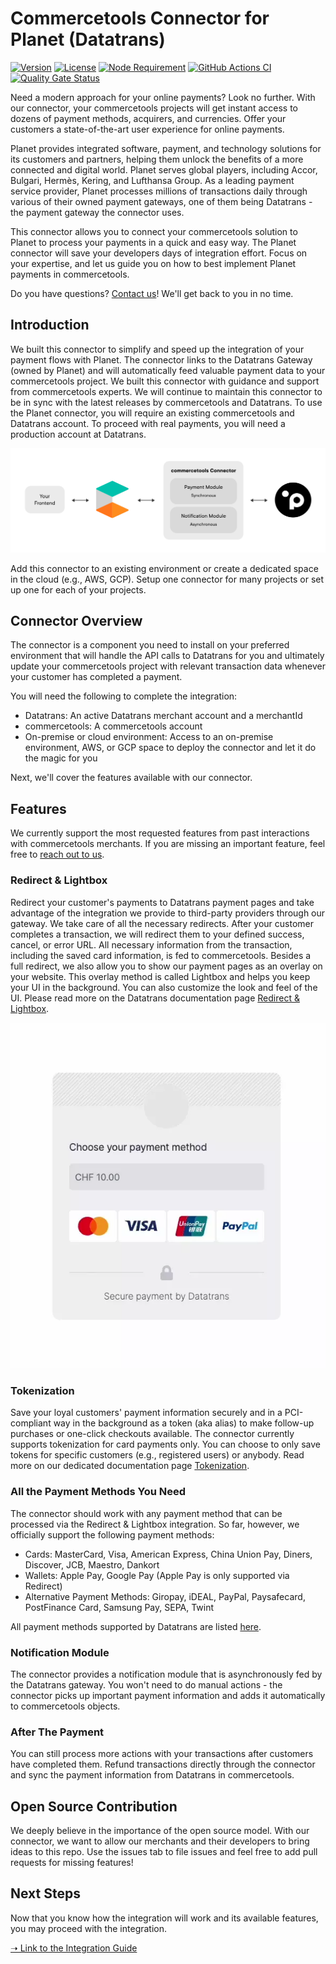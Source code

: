# Commercetools Connector for Planet (Datatrans)
[![Version](https://img.shields.io/github/v/tag/weareplanet/commercetools-planet-integration?label=commercetools-planet-integration&color=%23000000)](https://github.com/weareplanet/commercetools-planet-integration/releases)
[![License](https://img.shields.io/badge/license-MIT-%23000000)](https://github.com/weareplanet/commercetools-planet-integration/blob/main/LICENSE)
[![Node Requirement](https://img.shields.io/badge/node-%2016.0.0-%2343853D)](https://nodejs.org/en/download/)
[![GitHub Actions CI](https://github.com/microsoft/TypeScript/workflows/CI/badge.svg)](https://github.com/weareplanet/commercetools-planet-integration/actions/workflows/CI%20Pipeline.yml)
[![Quality Gate Status](https://sonarcloud.io/api/project_badges/measure?project=commerceTools&metric=alert_status&token=b732ef55fba8cc0c4757d72928be8f66c8ccc2ce)](https://sonarcloud.io/summary/new_code?id=commerceTools)

Need a modern approach for your online payments? Look no further. With our connector, your commercetools projects will get instant access to dozens of payment methods, acquirers, and currencies. Offer your customers a state-of-the-art user experience for online payments.

Planet provides integrated software, payment, and technology solutions for its customers and partners, helping them unlock the benefits of a more connected and digital world. Planet serves global players, including Accor, Bulgari, Hermès, Kering, and Lufthansa Group. As a leading payment service provider, Planet processes millions of transactions daily through various of their owned payment gateways, one of them being Datatrans - the payment gateway the connector uses.

This connector allows you to connect your commercetools solution to Planet to process your payments in a quick and easy way. The Planet connector will save your developers days of integration effort. Focus on your expertise, and let us guide you on how to best implement Planet payments in commercetools.

Do you have questions? [Contact us](https://www.datatrans.ch/contact)! We'll get back to you in no time.

## Introduction

We built this connector to simplify and speed up the integration of your payment flows with Planet. The connector links to the Datatrans Gateway (owned by Planet) and will automatically feed valuable payment data to your commercetools project. We built this connector with guidance and support from commercetools experts. We will continue to maintain this connector to be in sync with the latest releases by commercetools and Datatrans. To use the Planet connector, you will require an existing commercetools and Datatrans account. To proceed with real payments, you will need a production account at Datatrans.

![Overview](docs/img/overview.png)

Add this connector to an existing environment or create a dedicated space in the cloud (e.g., AWS, GCP). Setup one connector for many projects or set up one for each of your projects.

## Connector Overview

The connector is a component you need to install on your preferred environment that will handle the API calls to Datatrans for you and ultimately update your commercetools project with relevant transaction data whenever your customer has completed a payment.

You will need the following to complete the integration:

* Datatrans: An active Datatrans merchant account and a merchantId
* commercetools: A commercetools account
* On-premise or cloud environment: Access to an on-premise environment, AWS, or GCP space to deploy the connector and let it do the magic for you

Next, we'll cover the features available with our connector.

## Features

We currently support the most requested features from past interactions with commercetools merchants. If you are missing an important feature, feel free to [reach out to us](https://www.datatrans.ch/contact).

### Redirect & Lightbox

Redirect your customer's payments to Datatrans payment pages and take advantage of the integration we provide to third-party providers through our gateway. We take care of all the necessary redirects. After your customer completes a transaction, we will redirect them to your defined success, cancel, or error URL. All necessary information from the transaction, including the saved card information, is fed to commercetools. Besides a full redirect, we also allow you to show our payment pages as an overlay on your website. This overlay method is called Lightbox and helps you keep your UI in the background. You can also customize the look and feel of the UI. Please read more on the Datatrans documentation page [Redirect & Lightbox](https://docs.datatrans.ch/docs/redirect-lightbox).

![Redirect & Lightbox](docs/webp/redirect-lightbox.webp)

### Tokenization

Save your loyal customers' payment information securely and in a PCI-compliant way in the background as a token (aka alias) to make follow-up purchases or one-click checkouts available. The connector currently supports tokenization for card payments only. You can choose to only save tokens for specific customers (e.g., registered users) or anybody. Read more on our dedicated documentation page [Tokenization](https://docs.datatrans.ch/docs/tokenization).

### All the Payment Methods You Need

The connector should work with any payment method that can be processed via the Redirect & Lightbox integration. So far, however, we officially support the following payment methods:

* Cards: MasterCard, Visa, American Express, China Union Pay, Diners, Discover, JCB, Maestro, Dankort
* Wallets: Apple Pay, Google Pay (Apple Pay is only supported via Redirect)
* Alternative Payment Methods: Giropay, iDEAL, PayPal, Paysafecard, PostFinance Card, Samsung Pay, SEPA, Twint

All payment methods supported by Datatrans are listed [here](https://docs.datatrans.ch/docs/payment-methods).

### Notification Module

The connector provides a notification module that is asynchronously fed by the Datatrans gateway. You won't need to do manual actions - the connector picks up important payment information and adds it automatically to commercetools objects.

### After The Payment

You can still process more actions with your transactions after customers have completed them. Refund transactions directly through the connector and sync the payment information from Datatrans in commercetools.

## Open Source Contribution

We deeply believe in the importance of the open source model. With our connector, we want to allow our merchants and their developers to bring ideas to this repo. Use the issues tab to file issues and feel free to add pull requests for missing features!

## Next Steps

Now that you know how the integration will work and its available features, you may proceed with the integration.

[➝ Link to the Integration Guide](docs/integration-guide.md)
